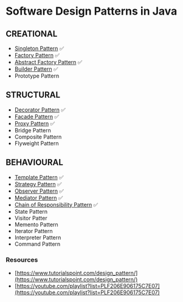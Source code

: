 # Software Design Patterns in Java

## CREATIONAL
- [Singleton Pattern](Software%20Design%20Patterns/CREATIONAL/Singleton%20Pattern) ✅
- [Factory Pattern](Software%20Design%20Patterns/CREATIONAL/Factory%20Pattern) ✅
- [Abstract Factory Pattern](Software%20Design%20Patterns/CREATIONAL/Abstract%20Factory%20Pattern) ✅
- [Builder Pattern](Software%20Design%20Patterns/CREATIONAL/Builder%20Pattern) ✅
- Prototype Pattern

## STRUCTURAL
- [Decorator Pattern](Software%20Design%20Patterns/STRUCTURAL/Decorator%20Pattern) ✅
- [Facade Pattern](Software%20Design%20Patterns/STRUCTURAL/Facade%20Pattern) ✅
- [Proxy Pattern](Software%20Design%20Patterns/STRUCTURAL/Proxy%20Pattern) ✅
- Bridge Pattern
- Composite Pattern
- Flyweight Pattern

## BEHAVIOURAL
- [Template Pattern](Software%20Design%20Patterns/BEHAVIOURAL/Template%20Pattern) ✅
- [Strategy Pattern](Software%20Design%20Patterns/BEHAVIOURAL/Strategy%20Pattern) ✅
- [Observer Pattern](Software%20Design%20Patterns/BEHAVIOURAL/Observer%20Pattern) ✅
- [Mediator Pattern](Software%20Design%20Patterns/BEHAVIOURAL/Mediator%20Pattern) ✅
- [Chain of Responsibility Pattern](Software%20Design%20Patterns/BEHAVIOURAL/Chain%20of%20Responsibility%20Pattern) ✅
- State Pattern
- Visitor Patter
- Memento Pattern
- Iterator Pattern
- Interpreter Pattern
- Command Pattern


### Resources
- [https://www.tutorialspoint.com/design_pattern/](https://www.tutorialspoint.com/design_pattern/)
- [https://youtube.com/playlist?list=PLF206E906175C7E07](https://youtube.com/playlist?list=PLF206E906175C7E07)